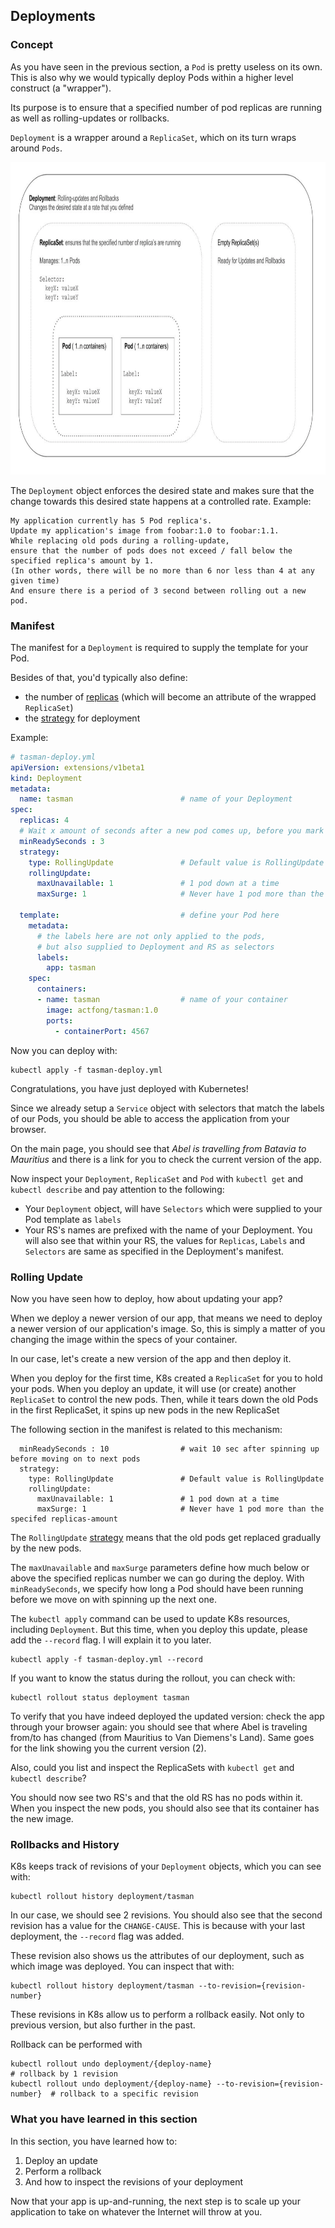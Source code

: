 ## Deployments

### Concept ###

As you have seen in the previous section, a `Pod` is pretty useless on its own. This is also why we would typically deploy Pods within a higher level construct (a "wrapper").

Its purpose is to ensure that a specified number of pod replicas are running as well as rolling-updates or rollbacks.

`Deployment` is a wrapper around a `ReplicaSet`, which on its turn wraps around `Pods`.

<img src="images/k8s-deployment.png" width="900" height="500"/>

The `Deployment` object enforces the desired state and makes sure that the change towards this desired state happens at a controlled rate.
Example:

```
My application currently has 5 Pod replica's.
Update my application's image from foobar:1.0 to foobar:1.1.
While replacing old pods during a rolling-update,
ensure that the number of pods does not exceed / fall below the specified replica's amount by 1.
(In other words, there will be no more than 6 nor less than 4 at any given time)
And ensure there is a period of 3 second between rolling out a new pod.
```

### Manifest ###

The manifest for a `Deployment` is required to supply the template for your Pod.

Besides of that, you'd typically also define:
- the number of [replicas](https://kubernetes.io/docs/concepts/workloads/controllers/deployment/#replicas) (which will become an attribute of the wrapped `ReplicaSet`)
- the [strategy](https://kubernetes.io/docs/concepts/workloads/controllers/deployment/#strategy) for deployment

Example:

```yml
# tasman-deploy.yml
apiVersion: extensions/v1beta1
kind: Deployment
metadata:
  name: tasman                        # name of your Deployment
spec:
  replicas: 4
  # Wait x amount of seconds after a new pod comes up, before you mark a pod as ready and move on
  minReadySeconds : 3
  strategy:
    type: RollingUpdate               # Default value is RollingUpdate
    rollingUpdate:
      maxUnavailable: 1               # 1 pod down at a time
      maxSurge: 1                     # Never have 1 pod more than the specifed replicas-amount

  template:                           # define your Pod here
    metadata:
      # the labels here are not only applied to the pods,
      # but also supplied to Deployment and RS as selectors
      labels:
        app: tasman
    spec:
      containers:
      - name: tasman                  # name of your container
        image: actfong/tasman:1.0
        ports:
          - containerPort: 4567

```

Now you can deploy with:
```
kubectl apply -f tasman-deploy.yml
```
Congratulations, you have just deployed with Kubernetes!

Since we already setup a `Service` object with selectors that match the labels of our Pods, you should be able to access the application from your browser.

On the main page, you should see that *Abel is travelling from Batavia to Mauritius* and there is a link for you to check the current version of the app.

Now inspect your `Deployment`, `ReplicaSet` and `Pod` with `kubectl get` and `kubectl describe` and pay attention to the following:

- Your `Deployment` object, will have `Selectors` which were supplied to your Pod template as `labels`
- Your RS's names are prefixed with the name of your Deployment. You will also see that within your RS, the values for `Replicas`, `Labels` and `Selectors` are same as specified in the Deployment's manifest.


### Rolling Update ###

Now you have seen how to deploy, how about updating your app?

When we deploy a newer version of our app, that means we need to deploy a newer version of our application's image.
So, this is simply a matter of you changing the image within the specs of your container.

In our case, let's create a new version of the app and then deploy it.

When you deploy for the first time, K8s created a `ReplicaSet` for you to hold your pods.
When you deploy an update, it will use (or create) another `ReplicaSet` to control the new pods. Then, while it tears down the old Pods in the first ReplicaSet, it spins up new pods in the new ReplicaSet

The following section in the manifest is related to this mechanism:

```
  minReadySeconds : 10                # wait 10 sec after spinning up before moving on to next pods
  strategy:
    type: RollingUpdate               # Default value is RollingUpdate
    rollingUpdate:
      maxUnavailable: 1               # 1 pod down at a time
      maxSurge: 1                     # Never have 1 pod more than the specifed replicas-amount
```

The `RollingUpdate` [strategy](https://kubernetes.io/docs/concepts/workloads/controllers/deployment/#strategy) means that the old pods get replaced gradually by the new pods.

The `maxUnavailable` and `maxSurge` parameters define how much below or above the specified replicas number we can go during the deploy. With `minReadySeconds`, we specify how long a Pod should have been running before we move on with spinning up the next one.

The `kubectl apply` command can be used to update K8s resources, including `Deployment`. But this time, when you deploy this update, please add the `--record` flag. I will explain it to you later.

```
kubectl apply -f tasman-deploy.yml --record
```

If you want to know the status during the rollout, you can check with:
```
kubectl rollout status deployment tasman
```

To verify that you have indeed deployed the updated version: check the app through your browser again: you should see that where Abel is traveling from/to has changed (from Mauritius to Van Diemens's Land). Same goes for the link showing you the current version (2).

Also, could you list and inspect the ReplicaSets with `kubectl get` and `kubectl describe`?

You should now see two RS's and that the old RS has no pods within it. When you inspect the new pods, you should also see that its container has the new image.


### Rollbacks and History ###

K8s keeps track of revisions of your `Deployment` objects, which you can see with:
```
kubectl rollout history deployment/tasman
```

In our case, we should see 2 revisions. You should also see that the second revision has a value for the `CHANGE-CAUSE`. This is because with your last deployment, the `--record` flag was added.

These revision also shows us the attributes of our deployment, such as which image was deployed. You can inspect that with:

```
kubectl rollout history deployment/tasman --to-revision={revision-number}
```

These revisions in K8s allow us to perform a rollback easily. Not only to previous version, but also further in the past.

Rollback can be performed with

```
kubectl rollout undo deployment/{deploy-name}                               # rollback by 1 revision
kubectl rollout undo deployment/{deploy-name} --to-revision={revision-number}  # rollback to a specific revision
```

### What you have learned in this section ###

In this section, you have learned how to:
1. Deploy an update
2. Perform a rollback
3. And how to inspect the revisions of your deployment

Now that your app is up-and-running, the next step is to scale up your application to take on whatever the Internet will throw at you.
